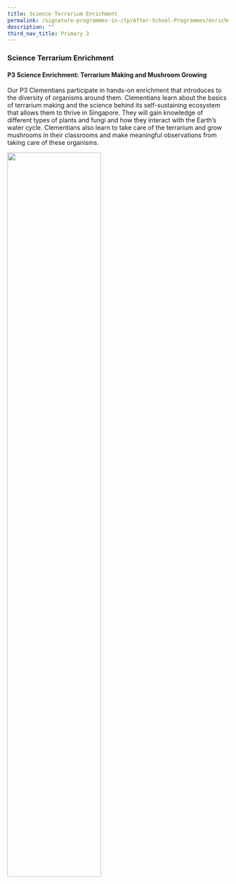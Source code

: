 ```yaml
---
title: Science Terrarium Enrichment
permalink: /signature-programmes-in-ctp/After-School-Programmes/enrichment/p3/science-terrarium-enrichment/
description: ""
third_nav_title: Primary 3
---
```


### Science Terrarium Enrichment

#### P3 Science Enrichment: Terrarium Making and Mushroom Growing

Our P3 Clementians participate in hands-on enrichment that introduces to the diversity of organisms around them. Clementians learn about the basics of terrarium making and the science behind its self-sustaining ecosystem that allows them to thrive in Singapore. They will gain knowledge of different types of plants and fungi and how they interact with the Earth’s water cycle. Clementians also learn to take care of the terrarium and grow mushrooms in their classrooms and make meaningful observations from taking care of these organisms.

<img src="/images/P3%20Science%20Enrichment%20%20Terrarium%20Making%20and%20Mushroom%20Growing.gif" 
     style="width:65%">